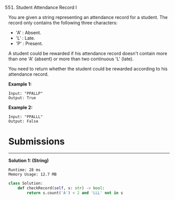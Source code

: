 551. Student Attendance Record I

You are given a string representing an attendance record for a student. The record only contains the following three characters:

* 'A' : Absent.
* 'L' : Late.
* 'P' : Present.

A student could be rewarded if his attendance record doesn't contain more than one 'A' (absent) or more than two continuous 'L' (late).

You need to return whether the student could be rewarded according to his attendance record.

**Example 1:**
```
Input: "PPALLP"
Output: True
```

**Example 2:**
```
Input: "PPALLL"
Output: False
```

# Submissions
---
**Solution 1: (String)**
```
Runtime: 28 ms
Memory Usage: 12.7 MB
```
```python
class Solution:
    def checkRecord(self, s: str) -> bool:
        return s.count('A') < 2 and 'LLL' not in s   
```